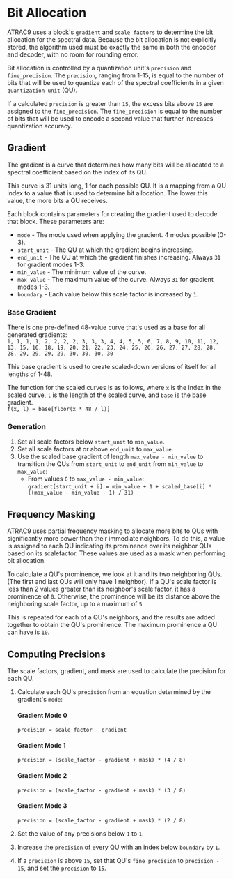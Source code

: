 # Bit Allocation

ATRAC9 uses a block's `gradient` and `scale factors` to determine the bit allocation for the spectral data.
Because the bit allocation is not explicitly stored, the algorithm used must be exactly the same in both the encoder and decoder, with no room for rounding error.

Bit allocation is controlled by a quantization unit's `precision` and `fine_precision`.
The `precision`, ranging from 1-15, is equal to the number of bits that will be used to quantize each of the spectral coefficients in a given `quantization unit` (QU).

If a calculated `precision` is greater than `15`, the excess bits above `15` are assigned to the `fine_precision`.
The `fine_precision` is equal to the number of bits that will be used to encode a second value that further increases quantization accuracy.

## Gradient

The gradient is a curve that determines how many bits will be allocated to a spectral coefficient based on the index of its QU.

This curve is 31 units long, 1 for each possible QU.
It is a mapping from a QU index to a value that is used to determine bit allocation. 
The lower this value, the more bits a QU receives.

Each block contains parameters for creating the gradient used to decode that block. These parameters are:

- `mode` - The mode used when applying the gradient. 4 modes possible (0-3).
- `start_unit` - The QU at which the gradient begins increasing.
- `end_unit` - The QU at which the gradient finishes increasing. Always `31` for gradient modes 1-3.
- `min_value` - The minimum value of the curve.
- `max_value` - The maximum value of the curve. Always `31` for gradient modes 1-3.
- `boundary` - Each value below this scale factor is increased by `1`.

### Base Gradient

There is one pre-defined 48-value curve that's used as a base for all generated gradients:  
`1, 1, 1, 1, 2, 2, 2, 2, 3, 3, 3, 4, 4, 5, 5, 6, 7, 8, 9, 10, 11, 12, 13, 15, 16, 18, 19, 20, 21, 22, 23, 24, 25, 26, 26, 27, 27, 28, 28, 28, 29, 29, 29, 29, 30, 30, 30, 30`

This base gradient is used to create scaled-down versions of itself for all lengths of 1-48.

The function for the scaled curves is as follows, where `x` is the index in the scaled curve,
`l` is the length of the scaled curve, and `base` is the base gradient.  
`f(x, l) = base[floor(x * 48 / l)]`

### Generation

1. Set all scale factors below `start_unit` to `min_value`.
2. Set all scale factors at or above `end_unit` to `max_value`.
3. Use the scaled base gradient of length `max_value - min_value` to transition the QUs from `start_unit` to `end_unit` from `min_value` to `max_value`:
   - From values `0` to `max_value - min_value`:  
     `gradient[start_unit + i] = min_value + 1 + scaled_base[i] * ((max_value - min_value - 1) / 31)`

## Frequency Masking

ATRAC9 uses partial frequency masking to allocate more bits to QUs with significantly more power than their immediate neighbors.
To do this, a value is assigned to each QU indicating its prominence over its neighbor QUs based on its scalefactor.
These values are used as a mask when performing bit allocation.

To calculate a QU's prominence, we look at it and its two neighboring QUs. (The first and last QUs will only have 1 neighbor).
If a QU's scale factor is less than 2 values greater than its neighbor's scale factor, it has a prominence of `0`.
Otherwise, the prominence will be its distance above the neighboring scale factor, up to a maximum of `5`.

This is repeated for each of a QU's neighbors, and the results are added together to obtain the QU's prominence.
The maximum prominence a QU can have is `10`.


## Computing Precisions

The scale factors, gradient, and mask are used to calculate the precision for each QU.

1. Calculate each QU's `precision` from an equation determined by the gradient's `mode`:

    #### Gradient Mode 0
    `precision = scale_factor - gradient`

    #### Gradient Mode 1
    `precision = (scale_factor - gradient + mask) * (4 / 8)`

    #### Gradient Mode 2
    `precision = (scale_factor - gradient + mask) * (3 / 8)`

    #### Gradient Mode 3
    `precision = (scale_factor - gradient + mask) * (2 / 8)`

2. Set the value of any precisions below `1` to `1`.
3. Increase the `precision` of every QU with an index below `boundary` by `1`.
4. If a `precision` is above `15`, set that QU's `fine_precision` to `precision - 15`, and set the `precision` to `15`.